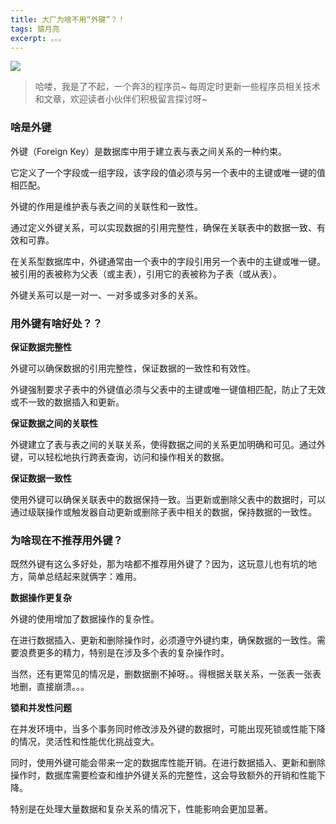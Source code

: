 ```yaml
---
title: 大厂为啥不用“外键”？！
tags: 猿月亮
excerpt: 。。。
---
```


![](https://moonxw.github.io/blog/assets/imgs/20240229/image-20240316171852304.png)

> 哈喽，我是了不起，一个奔3的程序员~
> 每周定时更新一些程序员相关技术和文章，欢迎读者小伙伴们积极留言探讨呀~


### 啥是外键

外键（Foreign Key）是数据库中用于建立表与表之间关系的一种约束。

它定义了一个字段或一组字段，该字段的值必须与另一个表中的主键或唯一键的值相匹配。

外键的作用是维护表与表之间的关联性和一致性。

通过定义外键关系，可以实现数据的引用完整性，确保在关联表中的数据一致、有效和可靠。

在关系型数据库中，外键通常由一个表中的字段引用另一个表中的主键或唯一键。被引用的表被称为父表（或主表），引用它的表被称为子表（或从表）。

外键关系可以是一对一、一对多或多对多的关系。

### 用外键有啥好处？？

**保证数据完整性**

外键可以确保数据的引用完整性，保证数据的一致性和有效性。

外键强制要求子表中的外键值必须与父表中的主键或唯一键值相匹配，防止了无效或不一致的数据插入和更新。

**保证数据之间的关联性**

外键建立了表与表之间的关联关系，使得数据之间的关系更加明确和可见。通过外键，可以轻松地执行跨表查询，访问和操作相关的数据。

**保证数据一致性**

使用外键可以确保关联表中的数据保持一致。当更新或删除父表中的数据时，可以通过级联操作或触发器自动更新或删除子表中相关的数据，保持数据的一致性。

### 为啥现在不推荐用外键？

既然外键有这么多好处，那为啥都不推荐用外键了？因为，这玩意儿也有坑的地方，简单总结起来就俩字：难用。

**数据操作更复杂**

外键的使用增加了数据操作的复杂性。

在进行数据插入、更新和删除操作时，必须遵守外键约束，确保数据的一致性。需要浪费更多的精力，特别是在涉及多个表的复杂操作时。

当然，还有更常见的情况是，删数据删不掉呀。。得根据关联关系，一张表一张表地删，直接崩溃。。。

**锁和并发性问题**

在并发环境中，当多个事务同时修改涉及外键的数据时，可能出现死锁或性能下降的情况，灵活性和性能优化挑战变大。

同时，使用外键可能会带来一定的数据库性能开销。在进行数据插入、更新和删除操作时，数据库需要检查和维护外键关系的完整性，这会导致额外的开销和性能下降。

特别是在处理大量数据和复杂关系的情况下，性能影响会更加显著。












